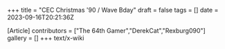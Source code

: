 +++
title = "CEC Christmas '90 / Wave Bday"
draft = false
tags = []
date = 2023-09-16T20:21:36Z

[Article]
contributors = ["The 64th Gamer","DerekCat","Rexburg090"]
gallery = []
+++
text/x-wiki
